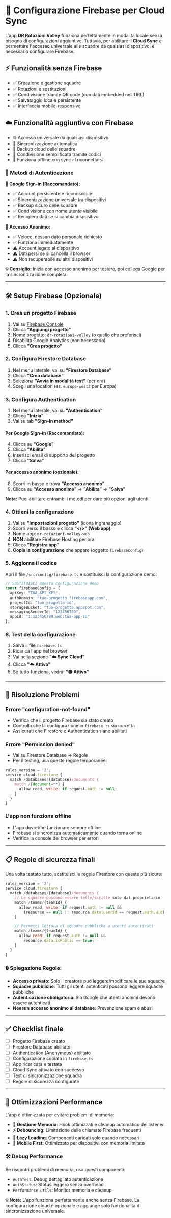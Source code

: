 # 🚀 Configurazione Firebase per Cloud Sync

L'app **DR Rotazioni Volley** funziona perfettamente in modalità locale senza bisogno di configurazioni aggiuntive. Tuttavia, per abilitare il **Cloud Sync** e permettere l'accesso universale alle squadre da qualsiasi dispositivo, è necessario configurare Firebase.

## ⚡ Funzionalità senza Firebase
- ✅ Creazione e gestione squadre
- ✅ Rotazioni e sostituzioni
- ✅ Condivisione tramite QR code (con dati embedded nell'URL)
- ✅ Salvataggio locale persistente
- ✅ Interfaccia mobile-responsive

## ☁️ Funzionalità aggiuntive con Firebase
- 🌐 Accesso universale da qualsiasi dispositivo
- 🔄 Sincronizzazione automatica
- 💾 Backup cloud delle squadre
- 🔗 Condivisione semplificata tramite codici
- 📱 Funziona offline con sync al riconnettarsi

### 🔐 Metodi di Autenticazione

**🔗 Google Sign-in (Raccomandato):**
- ✅ Account persistente e riconoscibile
- ✅ Sincronizzazione universale tra dispositivi
- ✅ Backup sicuro delle squadre
- ✅ Condivisione con nome utente visibile
- ✅ Recupero dati se si cambia dispositivo

**👤 Accesso Anonimo:**
- ✅ Veloce, nessun dato personale richiesto  
- ✅ Funziona immediatamente
- ⚠️ Account legato al dispositivo
- ⚠️ Dati persi se si cancella il browser
- ⚠️ Non recuperabile su altri dispositivi

**💡 Consiglio:** Inizia con accesso anonimo per testare, poi collega Google per la sincronizzazione completa.

---

## 🛠️ Setup Firebase (Opzionale)

### 1. Crea un progetto Firebase

1. Vai su [Firebase Console](https://console.firebase.google.com)
2. Clicca **"Aggiungi progetto"**
3. Nome progetto: `dr-rotazioni-volley` (o quello che preferisci)
4. Disabilita Google Analytics (non necessario)
5. Clicca **"Crea progetto"**

### 2. Configura Firestore Database

1. Nel menu laterale, vai su **"Firestore Database"**
2. Clicca **"Crea database"**
3. Seleziona **"Avvia in modalità test"** (per ora)
4. Scegli una location (es. `europe-west3` per Europa)

### 3. Configura Authentication

1. Nel menu laterale, vai su **"Authentication"**
2. Clicca **"Inizia"**
3. Vai su tab **"Sign-in method"**

#### Per Google Sign-in (Raccomandato):
4. Clicca su **"Google"** 
5. Clicca **"Abilita"**
6. Inserisci email di supporto del progetto
7. Clicca **"Salva"**

#### Per accesso anonimo (opzionale):
8. Scorri in basso e trova **"Accesso anonimo"**
9. Clicca su **"Accesso anonimo"** → **"Abilita"** → **"Salva"**

**Nota:** Puoi abilitare entrambi i metodi per dare più opzioni agli utenti.

### 4. Ottieni la configurazione

1. Vai su **"Impostazioni progetto"** (icona ingranaggio)
2. Scorri verso il basso e clicca **"</>" (Web app)**
3. Nome app: `dr-rotazioni-volley-web`
4. **NON** abilitare Firebase Hosting per ora
5. Clicca **"Registra app"**
6. **Copia la configurazione** che appare (oggetto `firebaseConfig`)

### 5. Aggiorna il codice

Apri il file `/src/config/firebase.ts` e sostituisci la configurazione demo:

```typescript
// SOSTITUISCI questa configurazione demo
const firebaseConfig = {
  apiKey: "TUA_API_KEY",
  authDomain: "tuo-progetto.firebaseapp.com", 
  projectId: "tuo-progetto-id",
  storageBucket: "tuo-progetto.appspot.com",
  messagingSenderId: "123456789",
  appId: "1:123456789:web:tua-app-id"
};
```

### 6. Test della configurazione

1. Salva il file `firebase.ts`
2. Ricarica l'app nel browser
3. Vai nella sezione **"☁️ Sync Cloud"**  
4. Clicca **"☁️ Attiva"**
5. Se tutto funziona, vedrai **"🟢 Attivo"**

---

## 🔧 Risoluzione Problemi

### Errore "configuration-not-found"
- Verifica che il progetto Firebase sia stato creato
- Controlla che la configurazione in `firebase.ts` sia corretta
- Assicurati che Firestore e Authentication siano abilitati

### Errore "Permission denied"
- Vai su Firestore Database → Regole
- Per il testing, usa queste regole temporanee:
```javascript
rules_version = '2';
service cloud.firestore {
  match /databases/{database}/documents {
    match /{document=**} {
      allow read, write: if request.auth != null;
    }
  }
}
```

### L'app non funziona offline
- L'app dovrebbe funzionare sempre offline
- Firebase si sincronizza automaticamente quando torna online
- Verifica la console del browser per errori

---

## 📋 Regole di sicurezza finali

Una volta testato tutto, sostituisci le regole Firestore con queste più sicure:

```javascript
rules_version = '2';
service cloud.firestore {
  match /databases/{database}/documents {
    // Le squadre possono essere lette/scritte solo dal proprietario
    match /teams/{teamId} {
      allow read, write: if request.auth != null && 
        (resource == null || resource.data.userId == request.auth.uid);
    }
    
    // Permetti lettura di squadre pubbliche a utenti autenticati
    match /teams/{teamId} {
      allow read: if request.auth != null && 
        resource.data.isPublic == true;
    }
  }
}
```

### 🔒 Spiegazione Regole:
- **Accesso privato**: Solo il creatore può leggere/modificare le sue squadre
- **Squadre pubbliche**: Tutti gli utenti autenticati possono leggere squadre pubbliche  
- **Autenticazione obbligatoria**: Sia Google che utenti anonimi devono essere autenticati
- **Nessun accesso anonimo al database**: Prevenzione spam e abusi

---

## ✅ Checklist finale

- [ ] Progetto Firebase creato
- [ ] Firestore Database abilitato
- [ ] Authentication (Anonymous) abilitato  
- [ ] Configurazione copiata in `firebase.ts`
- [ ] App ricaricata e testata
- [ ] Cloud Sync attivato con successo
- [ ] Test di sincronizzazione squadra
- [ ] Regole di sicurezza configurate

---

## 🚀 Ottimizzazioni Performance

L'app è ottimizzata per evitare problemi di memoria:

- **🧠 Gestione Memoria**: Hook ottimizzati e cleanup automatico dei listener
- **⚡ Debouncing**: Limitazione delle chiamate Firebase frequenti  
- **🔄 Lazy Loading**: Componenti caricati solo quando necessari
- **📱 Mobile First**: Ottimizzato per dispositivi con memoria limitata

### 🛠️ Debug Performance
Se riscontri problemi di memoria, usa questi componenti:
- `AuthTest`: Debug dettagliato autenticazione
- `AuthStatus`: Status leggero senza overhead
- `Performance utils`: Monitor memoria e cleanup

**💡 Nota:** L'app funziona perfettamente anche senza Firebase. La configurazione cloud è opzionale e aggiunge solo funzionalità di sincronizzazione universale.